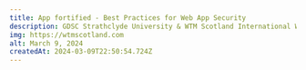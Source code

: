```yaml
---
title: App fortified - Best Practices for Web App Security
description: GDSC Strathclyde University & WTM Scotland International Women's Day
img: https://wtmscotland.com
alt: March 9, 2024
createdAt: 2024-03-09T22:50:54.724Z
---
```

